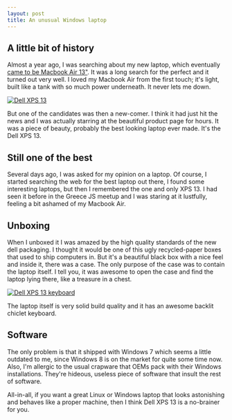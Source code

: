 ```yaml
---
layout: post
title: An unusual Windows laptop
---
```


## A little bit of history

Almost a year ago, I was searching about my new laptop, which eventually [came to be Macbook Air 13"](http://dtsironis.net/posts/a-month-with-mac/). It was a long search for the perfect and it turned out very well. I loved my Macbook Air from the first touch; it's light, built like a tank with so much power underneath. It never lets me down.

[![Dell XPS 13][2]][1]

  [1]: http://www.flickr.com/photos/tsironakos/8561014151/
  [2]: http://farm9.staticflickr.com/8236/8561014151_a836d13164_z.jpg (Dell XPS 13)

But one of the candidates was then a new-comer. I think it had just hit the news and I was actually starring at the beautiful product page for hours. It was a piece of beauty, probably the best looking laptop ever made. It's the Dell XPS 13.

## Still one of the best

Several days ago, I was asked for my opinion on a laptop. Of course, I started searching the web for the best laptop out there, I found some interesting laptops, but then I remembered the one and only XPS 13. I had seen it before in the Greece JS meetup and I was staring at it lustfully, feeling a bit ashamed of my Macbook Air.

## Unboxing

When I unboxed it I was amazed by the high quality standards of the new dell packaging. I thought it would be one of this ugly recycled-paper boxes that used to ship computers in. But it's a beautiful black box with a nice feel and inside it, there was a case. The only purpose of the case was to contain the laptop itself. I tell you, it was awesome to open the case and find the laptop lying there, like a treasure in a chest.

[![Dell XPS 13 keyboard][2]][1]

  [1]: http://www.flickr.com/photos/tsironakos/8562120770/
  [2]: http://farm9.staticflickr.com/8513/8562120770_49dd51787b_z.jpg (Dell XPS 13 keyboard)

The laptop itself is very solid build quality and it has an awesome backlit chiclet keyboard.

## Software

The only problem is that it shipped with Windows 7 which seems a little outdated to me, since Windows 8 is on the market for quite some time now. Also, I'm allergic to the usual crapware that OEMs pack with their Windows installations. They're hideous, useless piece of software that insult the rest of software.


All-in-all, if you want a great Linux or Windows laptop that looks astonishing and behaves like a proper machine, then I think Dell XPS 13 is a no-brainer for you.
